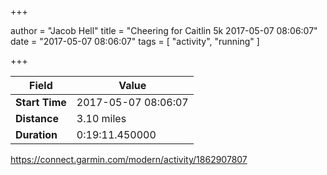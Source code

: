 +++

author = "Jacob Hell"
title = "Cheering for Caitlin 5k 2017-05-07 08:06:07"
date = "2017-05-07 08:06:07"
tags = [
    "activity", "running"
]

+++

<!--more-->

|Field  |Value  |
|--- | --- |
|**Start Time**|2017-05-07 08:06:07|
|**Distance**|3.10 miles|
|**Duration**|0:19:11.450000|

https://connect.garmin.com/modern/activity/1862907807